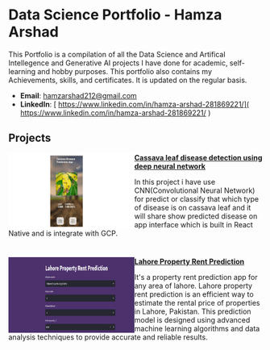 # Data Science Portfolio - Hamza Arshad
This Portfolio is a compilation of all the Data Science and Artifical Intellegence and Generative AI projects I have done for academic, self-learning and hobby purposes. This portfolio also contains my Achievements, skills, and certificates. It is updated on the regular basis.

- **Email**: [hamzarshad212@gmail.com](hamzarshad212@gmail.com)
- **LinkedIn**: [ https://www.linkedin.com/in/hamza-arshad-281869221/]( https://www.linkedin.com/in/hamza-arshad-281869221/ )


## Projects

<img align="left" width="250" height="150" src="https://github.com/Hamza-Arshad-1/Portfolio/blob/main/Images/Untitled%20design.png"> **[Cassava leaf disease detection using deep neural network](https://github.com/Hamza-Arshad-1/Cassava-leaf-disease-NN-FYP)**

In this project i have use CNN(Convolutional Neural Network) for predict or classify that which type of disease is on cassava leaf and it will share show predicted disease on app interface which is built in React Native and is integrate with GCP. 


#

<img align="left" width="250" height="150" src="https://github.com/Hamza-Arshad-1/Portfolio/blob/main/Images/1.PNG"> **[Lahore Property Rent Prediction](https://github.com/Hamza-Arshad-1/Lahore_Property_Rent_Prediction)**

It's a property rent prediction app for any area of lahore. Lahore property rent prediction is an efficient way to estimate the rental price of properties in Lahore, Pakistan. This prediction model is designed using advanced machine learning algorithms and data analysis techniques to provide accurate and reliable results.

